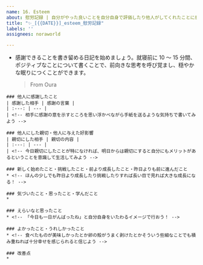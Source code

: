 ```yaml
---
name: 16. Esteem
about: 慰労記録 | 自分がやった良いことを自分自身で評価したり他人がしてくれたことに感謝したりして自己肯定感を高めましょう
title: "✨_[{{DATE}}]_esteem_慰労記録"
labels: ''
assignees: noraworld

---
```


* 感謝できることを書き留める日記を始めましょう。就寝前に 10 〜 15 分間、ポジティブなことについて書くことで、前向きな思考を呼び覚まし、穏やかな眠りにつくことができます。
    > From Oura

```
### 他人に感謝したこと
| 感謝した相手 | 感謝の言葉 |
| :---: | --- |
| <!-- 相手に感謝の意を示すところを思い浮かべながら手紙を送るような気持ちで書いてみよう -->

### 他人にした親切・他人に与えた好影響
| 親切にした相手 | 親切の内容 |
| :---: | --- |
| <!-- 今日親切にしたことが特になければ、明日からは親切にすると自分にもメリットがあるということを意識して生活してみよう -->

### 新しく始めたこと・挑戦したこと・前より成長したこと・昨日よりも前に進んだこと
* <!-- ほんの少しでも昨日より成長したり挑戦したりすれば長い目で見れば大きな成長になる！ -->

### 気づいたこと・思ったこと・学んだこと
*

### えらいなと思ったこと
* <!-- 「今日も一日がんばったね」と自分自身をいたわるイメージで行おう！ -->

### よかったこと・うれしかったこと
* <!-- 食べたものが美味しかったとか卵の殻がうまく剥けたとかそういう些細なことでも積み重ねれば十分幸せを感じられると信じよう -->

### 改善点
*
```
